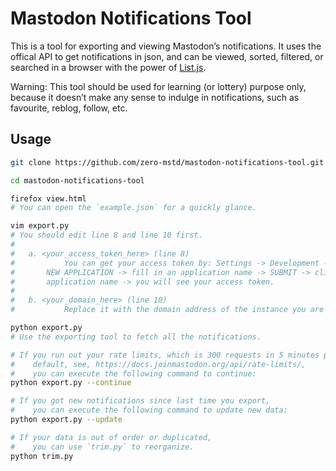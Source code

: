 # Mastodon Notifications Tool

This is a tool for exporting and viewing Mastodon’s notifications. It uses the offical API to get notifications in json, and can be viewed, sorted, filtered, or searched in a browser with the power of [List.js](https://listjs.com/).

Warning: This tool should be used for learning (or lottery) purpose only, because it doesn’t make any sense to indulge in notifications, such as favourite, reblog, follow, etc.

## Usage

```bash
git clone https://github.com/zero-mstd/mastodon-notifications-tool.git

cd mastodon-notifications-tool

firefox view.html
# You can open the `example.json` for a quickly glance.

vim export.py
# You should edit line 8 and line 10 first.
#
#   a. <your_access_token_here> (line 8)
#           You can get your access token by: Settings -> Development ->
#       NEW APPLICATION -> fill in an application name -> SUBMIT -> click your
#       application name -> you will see your access token.
#
#   b. <your_domain_here> (line 10)
#           Replace it with the domain address of the instance you are using.

python export.py
# Use the exporting tool to fetch all the notifications.

# If you run out your rate limits, which is 300 requests in 5 minutes per IP by
#    default, see, https://docs.joinmastodon.org/api/rate-limits/,
#    you can execute the following command to continue:
python export.py --continue

# If you got new notifications since last time you export,
#    you can execute the following command to update new data:
python export.py --update

# If your data is out of order or duplicated,
#    you can use `trim.py` to reorganize.
python trim.py
```
